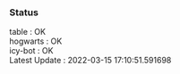 ### Status


table : OK  
hogwarts : OK  
icy-bot : OK  
Latest Update : 2022-03-15 17:10:51.591698
